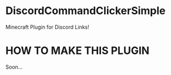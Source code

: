 # DiscordCommandClickerSimple
Minecraft Plugin for Discord Links!

# HOW TO MAKE THIS PLUGIN
Soon...

